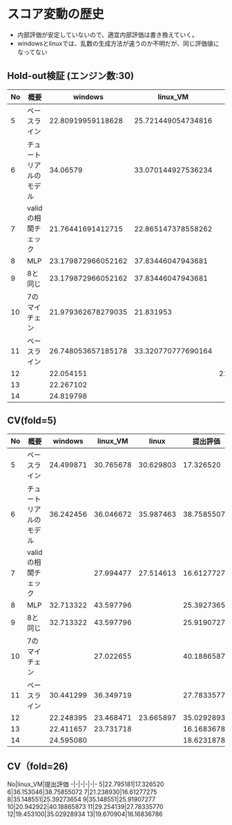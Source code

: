 # スコア変動の歴史
* 内部評価が安定していないので、適宜内部評価は書き換えていく。
* windowsとlinuxでは、乱数の生成方法が違うのか不明だが、同じ評価値になってない

## Hold-out検証 (エンジン数:30)
No|概要|windows|linux_VM|linux|提出評価
-|-|-|-|-|-
5|ベースライン|22.80919959118628|25.721449054734816||17.326520
6|チュートリアルのモデル|34.06579|33.070144927536234||38.75855072
7|validの相関チェック|21.76441691412715|22.865147378558262||16.61277275
8|MLP|23.179872966052162|37.83446047943681||25.39273654
9|8と同じ|23.179872966052162|37.83446047943681||25.91907277
10|7のマイチェン|21.979362678279035|21.831953||40.18865873
11|ベースライン|26.748053657185178|33.320770777690164||27.78335770
12||22.054151||21.598404|35.02928934
13||22.267102|||16.16836786
14||24.819798|||18.62318788

## CV(fold=5)
No|概要|windows|linux_VM|linux|提出評価
-|-|-|-|-|-
5|ベースライン|24.499871|30.765678|30.629803|17.326520
6|チュートリアルのモデル|36.242456|36.046672|35.987463|38.75855072
7|validの相関チェック||27.994477|27.514613|16.61277275
8|MLP|32.713322|43.597796||25.39273654
9|8と同じ|32.713322|43.597796||25.91907277
10|7のマイチェン||27.022655||40.18865873
11|ベースライン|30.441299|36.349719||27.78335770
12||22.248395|23.468471|23.665897|35.02928934
13||22.411657|23.731718||16.16836786
14||24.595080|||18.62318788

## CV（fold=26)
No|linux_VM|提出評価
-|-|-|-|-|-
5|22.795181|17.326520
6|36.153046|38.75855072
7|21.238930|16.61277275
8|35.148551|25.39273654
9|35.148551|25.91907277
10|20.942922|40.18865873
11|29.254139|27.78335770
12|19.453100|35.02928934
13|19.670904|16.16836786

